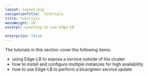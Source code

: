 ```yaml
---
layout: layout.pug
navigationTitle:  Tutorials
title: Tutorials
menuWeight: 20
excerpt: Learning to use Edge-LB

enterprise: false
---
```


The tutorials in this section cover the following items:
- using Edge-LB to expose a service outside of the cluster
- how to install and configure multiple instances for high availability
- how to use Edge-LB to perform a blue/green service update
